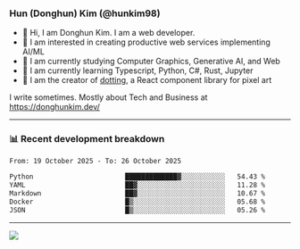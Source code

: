 ### Hun (Donghun) Kim (@hunkim98)

- 👋 Hi, I am Donghun Kim. I am a web developer. 
- 🤔 I am interested in creating productive web services implementing AI/ML
- 🔭 I am currently studying Computer Graphics, Generative AI, and Web 
- 🌱 I am currently learning Typescript, Python, C#, Rust, Jupyter
- 🎨 I am the creator of [dotting](https://github.com/hunkim98/dotting), a React component library for pixel art

I write sometimes. Mostly about Tech and Business at https://donghunkim.dev/

---
### 📊 Recent development breakdown
<!--START_SECTION:waka-->

```txt
From: 19 October 2025 - To: 26 October 2025

Python                       █████████████▓░░░░░░░░░░░   54.43 %
YAML                         ██▓░░░░░░░░░░░░░░░░░░░░░░   11.28 %
Markdown                     ██▓░░░░░░░░░░░░░░░░░░░░░░   10.67 %
Docker                       █▒░░░░░░░░░░░░░░░░░░░░░░░   05.68 %
JSON                         █▒░░░░░░░░░░░░░░░░░░░░░░░   05.26 %
```

<!--END_SECTION:waka-->
---

<!-- <div align='center'> -->
  <img align="center" src="https://github-readme-stats.vercel.app/api?username=hunkim98&theme=dark&show_icons=true"/>
<!-- </div> -->
<!--
**hunkim98/hunkim98** is a ✨ _special_ ✨ repository because its `README.md` (this file) appears on your GitHub profile.

Here are some ideas to get you started:

- 🔭 I’m currently working on ...
- 🌱 I’m currently learning ...
- 👯 I’m looking to collaborate on ...
- 🤔 I’m looking for help with ...
- 💬 Ask me about ...
- 📫 How to reach me: ...
- 😄 Pronouns: ...
- ⚡ Fun fact: ...
-->
